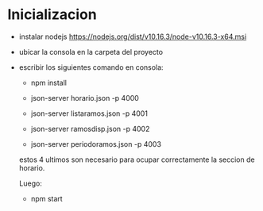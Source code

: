 # Inicializacion

- instalar nodejs https://nodejs.org/dist/v10.16.3/node-v10.16.3-x64.msi

- ubicar la consola en la carpeta del proyecto

- escribir los siguientes comando en consola:

  - npm install
  
  - json-server horario.json -p 4000
  
  - json-server listaramos.json -p 4001
  
  - json-server ramosdisp.json -p 4002
  
  - json-server periodoramos.json -p 4003

  estos 4 ultimos son necesario para ocupar correctamente la seccion de horario.
  
  Luego:
  
    - npm start

